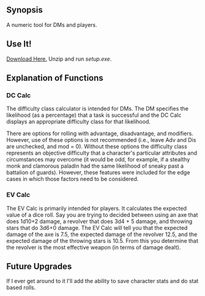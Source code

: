## Synopsis
A numeric tool for DMs and players.

## Use It!
[Download Here.](https://rink.hockeyapp.net/apps/e10c36ff535045e8bf47dd1726e872ec) Unzip and run *setup.exe*.

## Explanation of Functions
### DC Calc
The difficulty class calculator is intended for DMs. The DM specifies the likelihood (as a percentage) that a task is successful and the DC Calc displays an appropriate difficulty class for that likelihood.

There are options for rolling with advantage, disadvantage, and modifiers. However, use of these options is not recommended (i.e., leave Adv and Dis are unchecked, and mod = 0). Without these options the difficulty class represents an objective difficulty that a character's particular attributes and circumstances may overcome (it would be odd, for example, if a stealthy monk and clamorous paladin had the same likelihood of sneaky past a battalion of guards). However, these features were included for the edge cases in which those factors need to be considered.

### EV Calc
The EV Calc is primarily intended for players. It calculates the expected value of a dice roll. Say you are trying to decided between using an axe that does 1d10+2 damage, a revolver that does 3d4 + 5 damage, and throwing stars that do 3d6+0 damage. The EV Calc will tell you that the expected damage of the axe is 7.5, the expected damage of the revolver 12.5, and the expected damage of the throwing stars is 10.5. From this you determine that the revolver is the most effective weapon (in terms of damage dealt). 

## Future Upgrades
If I ever get around to it I'll add the ability to save character stats and do stat based rolls.
